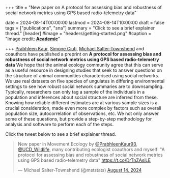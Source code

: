 +++
title = "New paper on A protocol for assessing bias and robustness of social network metrics using GPS based radio-telemetry data"

date = 2024-08-14T00:00:00
lastmod = 2024-08-14T10:00:00
draft = false
tags = ["publications", "sna"]
summary = "Click to see a brief explainer thread."
[header]
#image = "headers/getting-started.png"
#caption = "Image credit: [**Academic**](https://github.com/gcushen/hugo-academic/)"

+++
[Prabhleen Kaur](https://www.linkedin.com/in/prabhleen-kaur-963b8a197/), 
[Simone Ciuti](https://sites.google.com/ucd.ie/wildl-ecol-behav-at-ucd), 
[Michael Salter-Townshend](/home/index.html)
and coauthors have published a preprint on 
**A protocol for assessing bias and robustness of social network metrics using GPS based radio-telemetry data**
We hope that the animal ecology community agree that this can serve as a useful resource in designing studies that seek to answer questions
on the structure of animal communities characterised using social networks. We use real datasets on five species of ungulates in differing environmental
settings to see how robust social network summaries are to downsampling. Typically, researchers can only tag a sample of the individuals in a population and 
inferences about social structure are inferred from these. Knowing how reliable different estimates are at various sample sizes is a crucial consideration, 
made even more complex by factors such as overall population size, autocorrelation of observations, etc. We not only answer some of these questions, but provide a 
step-by-step methodology for analysis and software to perform each of the steps. 


Click the tweet below to see a brief explainer thread.
<blockquote class="twitter-tweet"><p lang="en" dir="ltr">New paper in Movement Ecology by <a href="https://twitter.com/PrabhleenKaur93?ref_src=twsrc%5Etfw">@PrabhleenKaur93</a>, <a href="https://twitter.com/UCD_Wildlife?ref_src=twsrc%5Etfw">@UCD_Wildlife</a>, many contributing ecologist coauthors and myself: &quot;A protocol for assessing bias and robustness of social network metrics using GPS based radio-telemetry data&quot; <a href="https://t.co/DrTnZAsiLE">https://t.co/DrTnZAsiLE</a></p>&mdash; Michael Salter-Townshend (@mststats) <a href="https://twitter.com/mststats/status/1823727766745047076?ref_src=twsrc%5Etfw">August 14, 2024</a></blockquote> <script async src="https://platform.twitter.com/widgets.js" charset="utf-8"></script>



